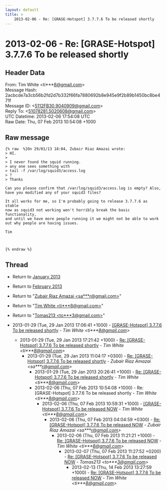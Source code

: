 ```yaml
---
layout: default
title: >
    2013-02-06 - Re: [GRASE-Hotspot] 3.7.7.6 To be released shortly
---
```


# 2013-02-06 - Re: [GRASE-Hotspot] 3.7.7.6 To be released shortly

## Header Data

From: Tim White \<ti***8@gmail.com\><br>
Message Hash: 2acbcde7a3cb56b2fd2d7b332f66fa7880692b8e945e9f2b89b1450bc8be471f<br>
Message ID: \<5112FB30.9040909@gmail.com\><br>
Reply To: \<51078281.5020608@gmail.com\><br>
UTC Datetime: 2013-02-06 17:54:08 UTC<br>
Raw Date: Thu, 07 Feb 2013 10:54:08 +1000<br>

## Raw message

```
{% raw  %}On 29/01/13 18:04, Zubair Riaz Amazai wrote:
> HI.
>
> I never found the squid running.
> any one sees something with
> tail -f /var/log/squid3/access.log
> ?
> Thanks

Can you please confirm that /var/log/squid3/access.log is empty? Also, 
have you modified any of your squid3 files?

It all works for me, so I'm probably going to release 3.7.7.6 as stable 
now as squid3 not working won't horribly break the basic functionality, 
and until we have more people running it we might not be able to work 
out why people are having issues.

Tim



{% endraw %}
```

## Thread

+ Return to [January 2013](/archive/2013/01)
+ Return to [February 2013](/archive/2013/02)

+ Return to "[Zubair Riaz Amazai <sa***r<span>@</span>gmail.com>](/authors/sa___r_at_gmail_com)"
+ Return to "[Tim White <ti***8<span>@</span>gmail.com>](/authors/ti___8_at_gmail_com)"
+ Return to "[Tomas213 <to***3<span>@</span>gmail.com>](/authors/to___3_at_gmail_com)"

+ 2013-01-29 (Tue, 29 Jan 2013 17:06:41 +1000) - [[GRASE-Hotspot] 3.7.7.6 To be released shortly](/archive/2013/01/c5d6f33e27c1c3834aa4a29ed83cad0cc4f3b74762bfc32163b9ce67d276f051) - _Tim White \<ti***8@gmail.com\>_
  + 2013-01-29 (Tue, 29 Jan 2013 17:21:42 +1000) - [Re: [GRASE-Hotspot] 3.7.7.6 To be released shortly](/archive/2013/01/c20614ee4593ff7fcae958eafe58add9f5dd775f97ebb48be9d0a8db8e0fe2f1) - _Tim White \<ti***8@gmail.com\>_
    + 2013-01-29 (Tue, 29 Jan 2013 11:04:17 +0300) - [Re: [GRASE-Hotspot] 3.7.7.6 To be released shortly](/archive/2013/01/382fffb737673c8319fdf61335c1a04564e1fa10b72ee4322698012ee596dec2) - _Zubair Riaz Amazai \<sa***r@gmail.com\>_
      + 2013-01-29 (Tue, 29 Jan 2013 20:26:41 +1000) - [Re: [GRASE-Hotspot] 3.7.7.6 To be released shortly](/archive/2013/01/ad0094a5df2e0bb96ba31d1b41dada964dcd241d6a9f546caa3f73c331790093) - _Tim White \<ti***8@gmail.com\>_
      + 2013-02-06 (Thu, 07 Feb 2013 10:54:08 +1000) - Re: [GRASE-Hotspot] 3.7.7.6 To be released shortly - _Tim White \<ti***8@gmail.com\>_
        + 2013-02-06 (Thu, 07 Feb 2013 10:59:31 +1000) - [[GRASE-Hotspot] 3.7.7.6 To be released NOW](/archive/2013/02/2edba236cdd578bf300d88b9709968ca455907d4d3718840b86ded8072e322bd) - _Tim White \<ti***8@gmail.com\>_
          + 2013-02-06 (Thu, 07 Feb 2013 04:04:59 +0300) - [Re: [GRASE-Hotspot] 3.7.7.6 To be released NOW](/archive/2013/02/2d03c29e8ac5f3a79525e49326cef35895cc5e2149de72a4417d180aee1abe19) - _Zubair Riaz Amazai \<sa***r@gmail.com\>_
            + 2013-02-06 (Thu, 07 Feb 2013 11:21:21 +1000) - [Re: [GRASE-Hotspot] 3.7.7.6 To be released NOW](/archive/2013/02/cb2e7c201fe1819488464c6cf4ca35349db54eecb523835dceb762160fac10b1) - _Tim White \<ti***8@gmail.com\>_
              + 2013-02-07 (Thu, 07 Feb 2013 11:27:52 +0200) - [Re: [GRASE-Hotspot] 3.7.7.6 To be released NOW](/archive/2013/02/f51cd13bf6a32b90c60922c69c47769df6524b8283ba793a9c923f367d2698bf) - _Tomas213 \<to***3@gmail.com\>_
                + 2013-02-13 (Thu, 14 Feb 2013 13:27:59 +1000) - [Re: [GRASE-Hotspot] 3.7.7.6 To be released NOW](/archive/2013/02/00f29e081f974531219df488e4081f5490bccefa6a02e412fa44a66768ace007) - _Tim White \<ti***8@gmail.com\>_

